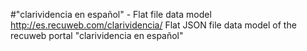 #"clarividencia en español" - Flat file data model
http://es.recuweb.com/clarividencia/
Flat JSON file data model of the recuweb portal "clarividencia en español"
